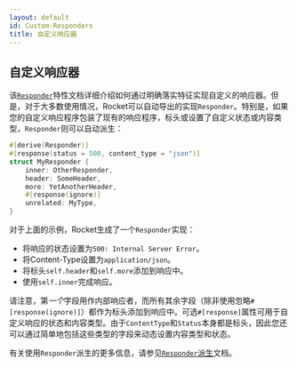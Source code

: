 ```yaml
---
layout: default
id: Custom-Responders
title: 自定义响应器
---
```


## 自定义响应器

该[`Responder`](https://api.rocket.rs/v0.4/rocket/response/trait.Responder.html)特性文档详细介绍如何通过明确落实特征实现自定义的响应器。但是，对于大多数使用情况，Rocket可以自动导出的实现`Responder`。特别是，如果您的自定义响应程序包装了现有的响应程序，标头或设置了自定义状态或内容类型，`Responder`则可以自动派生：

```rust
#[derive(Responder)]
#[response(status = 500, content_type = "json")]
struct MyResponder {
    inner: OtherResponder,
    header: SomeHeader,
    more: YetAnotherHeader,
    #[response(ignore)]
    unrelated: MyType,
}
```

对于上面的示例，Rocket生成了一个`Responder`实现：

- 将响应的状态设置为`500: Internal Server Error`。
- 将Content-Type设置为`application/json`。
- 将标头`self.header`和`self.more`添加到响应中。
- 使用`self.inner`完成响应。

请注意，第*一个*字段用作内部响应者，而所有其余字段（除非使用忽略`#[response(ignore)]`）都作为标头添加到响应中。可选`#[response]`属性可用于自定义响应的状态和内容类型。由于`ContentType`和`Status`本身都是标头，因此您还可以通过简单地包括这些类型的字段来动态设置内容类型和状态。

有关使用`Responder`派生的更多信息，请参见[`Responder`派生](https://api.rocket.rs/v0.4/rocket_codegen/derive.Responder.html)文档。